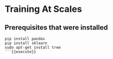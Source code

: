 # Training At Scales

## Prerequisites that were installed

```
pip install pandas
pip install sklearn
sudo apt-get install tree
```{{execute}}
